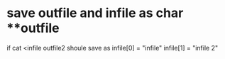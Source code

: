 
# save outfile and infile as char **outfile
if cat <infile <infile2 >outfile2
shoule save as infile[0] = "infile" infile[1] = "infile 2"
   
